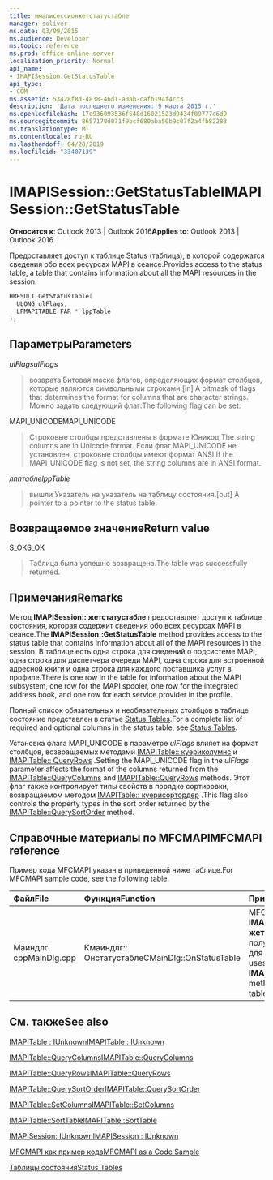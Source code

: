 ```yaml
---
title: имаписессионжетстатустабле
manager: soliver
ms.date: 03/09/2015
ms.audience: Developer
ms.topic: reference
ms.prod: office-online-server
localization_priority: Normal
api_name:
- IMAPISession.GetStatusTable
api_type:
- COM
ms.assetid: 53428f8d-4838-46d1-a0ab-cafb194f4cc3
description: 'Дата последнего изменения: 9 марта 2015 г.'
ms.openlocfilehash: 17e936093536f548d16021523d9434f09777c6d9
ms.sourcegitcommit: 8657170d071f9bcf680aba50b9c07f2a4fb82283
ms.translationtype: MT
ms.contentlocale: ru-RU
ms.lasthandoff: 04/28/2019
ms.locfileid: "33407139"
---
```

# <a name="imapisessiongetstatustable"></a><span data-ttu-id="8a1a4-103">IMAPISession::GetStatusTable</span><span class="sxs-lookup"><span data-stu-id="8a1a4-103">IMAPISession::GetStatusTable</span></span>

  
  
<span data-ttu-id="8a1a4-104">**Относится к**: Outlook 2013 | Outlook 2016</span><span class="sxs-lookup"><span data-stu-id="8a1a4-104">**Applies to**: Outlook 2013 | Outlook 2016</span></span> 
  
<span data-ttu-id="8a1a4-105">Предоставляет доступ к таблице Status (таблица), в которой содержатся сведения обо всех ресурсах MAPI в сеансе.</span><span class="sxs-lookup"><span data-stu-id="8a1a4-105">Provides access to the status table, a table that contains information about all the MAPI resources in the session.</span></span>
  
```cpp
HRESULT GetStatusTable(
  ULONG ulFlags,
  LPMAPITABLE FAR * lppTable
);
```

## <a name="parameters"></a><span data-ttu-id="8a1a4-106">Параметры</span><span class="sxs-lookup"><span data-stu-id="8a1a4-106">Parameters</span></span>

 <span data-ttu-id="8a1a4-107">_ulFlags_</span><span class="sxs-lookup"><span data-stu-id="8a1a4-107">_ulFlags_</span></span>
  
> <span data-ttu-id="8a1a4-108">возврата Битовая маска флагов, определяющих формат столбцов, которые являются символьными строками.</span><span class="sxs-lookup"><span data-stu-id="8a1a4-108">[in] A bitmask of flags that determines the format for columns that are character strings.</span></span> <span data-ttu-id="8a1a4-109">Можно задать следующий флаг:</span><span class="sxs-lookup"><span data-stu-id="8a1a4-109">The following flag can be set:</span></span>
    
<span data-ttu-id="8a1a4-110">MAPI_UNICODE</span><span class="sxs-lookup"><span data-stu-id="8a1a4-110">MAPI_UNICODE</span></span> 
  
> <span data-ttu-id="8a1a4-111">Строковые столбцы представлены в формате Юникод.</span><span class="sxs-lookup"><span data-stu-id="8a1a4-111">The string columns are in Unicode format.</span></span> <span data-ttu-id="8a1a4-112">Если флаг MAPI_UNICODE не установлен, строковые столбцы имеют формат ANSI.</span><span class="sxs-lookup"><span data-stu-id="8a1a4-112">If the MAPI_UNICODE flag is not set, the string columns are in ANSI format.</span></span>
    
 <span data-ttu-id="8a1a4-113">_лпптабле_</span><span class="sxs-lookup"><span data-stu-id="8a1a4-113">_lppTable_</span></span>
  
> <span data-ttu-id="8a1a4-114">вышли Указатель на указатель на таблицу состояния.</span><span class="sxs-lookup"><span data-stu-id="8a1a4-114">[out] A pointer to a pointer to the status table.</span></span>
    
## <a name="return-value"></a><span data-ttu-id="8a1a4-115">Возвращаемое значение</span><span class="sxs-lookup"><span data-stu-id="8a1a4-115">Return value</span></span>

<span data-ttu-id="8a1a4-116">S_OK</span><span class="sxs-lookup"><span data-stu-id="8a1a4-116">S_OK</span></span> 
  
> <span data-ttu-id="8a1a4-117">Таблица была успешно возвращена.</span><span class="sxs-lookup"><span data-stu-id="8a1a4-117">The table was successfully returned.</span></span>
    
## <a name="remarks"></a><span data-ttu-id="8a1a4-118">Примечания</span><span class="sxs-lookup"><span data-stu-id="8a1a4-118">Remarks</span></span>

<span data-ttu-id="8a1a4-119">Метод **IMAPISession:: жетстатустабле** предоставляет доступ к таблице состояния, которая содержит сведения обо всех ресурсах MAPI в сеансе.</span><span class="sxs-lookup"><span data-stu-id="8a1a4-119">The **IMAPISession::GetStatusTable** method provides access to the status table that contains information about all of the MAPI resources in the session.</span></span> <span data-ttu-id="8a1a4-120">В таблице есть одна строка для сведений о подсистеме MAPI, одна строка для диспетчера очереди MAPI, одна строка для встроенной адресной книги и одна строка для каждого поставщика услуг в профиле.</span><span class="sxs-lookup"><span data-stu-id="8a1a4-120">There is one row in the table for information about the MAPI subsystem, one row for the MAPI spooler, one row for the integrated address book, and one row for each service provider in the profile.</span></span> 
  
<span data-ttu-id="8a1a4-121">Полный список обязательных и необязательных столбцов в таблице состояние представлен в статье [Status Tables](status-tables.md).</span><span class="sxs-lookup"><span data-stu-id="8a1a4-121">For a complete list of required and optional columns in the status table, see [Status Tables](status-tables.md).</span></span> 
  
<span data-ttu-id="8a1a4-122">Установка флага MAPI_UNICODE в параметре _ulFlags_ влияет на формат столбцов, возвращаемых методами [IMAPITable:: куериколумнс](imapitable-querycolumns.md) и [IMAPITable:: QueryRows](imapitable-queryrows.md) .</span><span class="sxs-lookup"><span data-stu-id="8a1a4-122">Setting the MAPI_UNICODE flag in the  _ulFlags_ parameter affects the format of the columns returned from the [IMAPITable::QueryColumns](imapitable-querycolumns.md) and [IMAPITable::QueryRows](imapitable-queryrows.md) methods.</span></span> <span data-ttu-id="8a1a4-123">Этот флаг также контролирует типы свойств в порядке сортировки, возвращаемом методом [IMAPITable:: куерисортордер](imapitable-querysortorder.md) .</span><span class="sxs-lookup"><span data-stu-id="8a1a4-123">This flag also controls the property types in the sort order returned by the [IMAPITable::QuerySortOrder](imapitable-querysortorder.md) method.</span></span> 
  
## <a name="mfcmapi-reference"></a><span data-ttu-id="8a1a4-124">Справочные материалы по MFCMAPI</span><span class="sxs-lookup"><span data-stu-id="8a1a4-124">MFCMAPI reference</span></span>

<span data-ttu-id="8a1a4-125">Пример кода MFCMAPI указан в приведенной ниже таблице.</span><span class="sxs-lookup"><span data-stu-id="8a1a4-125">For MFCMAPI sample code, see the following table.</span></span>
  
|<span data-ttu-id="8a1a4-126">**Файл**</span><span class="sxs-lookup"><span data-stu-id="8a1a4-126">**File**</span></span>|<span data-ttu-id="8a1a4-127">**Функция**</span><span class="sxs-lookup"><span data-stu-id="8a1a4-127">**Function**</span></span>|<span data-ttu-id="8a1a4-128">**Примечание**</span><span class="sxs-lookup"><span data-stu-id="8a1a4-128">**Comment**</span></span>|
|:-----|:-----|:-----|
|<span data-ttu-id="8a1a4-129">Маиндлг. cpp</span><span class="sxs-lookup"><span data-stu-id="8a1a4-129">MainDlg.cpp</span></span>  <br/> |<span data-ttu-id="8a1a4-130">Кмаиндлг:: Онстатустабле</span><span class="sxs-lookup"><span data-stu-id="8a1a4-130">CMainDlg::OnStatusTable</span></span>  <br/> |<span data-ttu-id="8a1a4-131">MFCMAPI использует метод **IMAPISession:: жетстатустабле** , чтобы получить таблицу состояния для отображения.</span><span class="sxs-lookup"><span data-stu-id="8a1a4-131">MFCMAPI uses the **IMAPISession::GetStatusTable** method to obtain the status table to be rendered.</span></span>  <br/> |
   
## <a name="see-also"></a><span data-ttu-id="8a1a4-132">См. также</span><span class="sxs-lookup"><span data-stu-id="8a1a4-132">See also</span></span>



[<span data-ttu-id="8a1a4-133">IMAPITable : IUnknown</span><span class="sxs-lookup"><span data-stu-id="8a1a4-133">IMAPITable : IUnknown</span></span>](imapitableiunknown.md)
  
[<span data-ttu-id="8a1a4-134">IMAPITable::QueryColumns</span><span class="sxs-lookup"><span data-stu-id="8a1a4-134">IMAPITable::QueryColumns</span></span>](imapitable-querycolumns.md)
  
[<span data-ttu-id="8a1a4-135">IMAPITable::QueryRows</span><span class="sxs-lookup"><span data-stu-id="8a1a4-135">IMAPITable::QueryRows</span></span>](imapitable-queryrows.md)
  
[<span data-ttu-id="8a1a4-136">IMAPITable::QuerySortOrder</span><span class="sxs-lookup"><span data-stu-id="8a1a4-136">IMAPITable::QuerySortOrder</span></span>](imapitable-querysortorder.md)
  
[<span data-ttu-id="8a1a4-137">IMAPITable::SetColumns</span><span class="sxs-lookup"><span data-stu-id="8a1a4-137">IMAPITable::SetColumns</span></span>](imapitable-setcolumns.md)
  
[<span data-ttu-id="8a1a4-138">IMAPITable::SortTable</span><span class="sxs-lookup"><span data-stu-id="8a1a4-138">IMAPITable::SortTable</span></span>](imapitable-sorttable.md)
  
[<span data-ttu-id="8a1a4-139">IMAPISession: IUnknown</span><span class="sxs-lookup"><span data-stu-id="8a1a4-139">IMAPISession : IUnknown</span></span>](imapisessioniunknown.md)


[<span data-ttu-id="8a1a4-140">MFCMAPI как пример кода</span><span class="sxs-lookup"><span data-stu-id="8a1a4-140">MFCMAPI as a Code Sample</span></span>](mfcmapi-as-a-code-sample.md)
  
[<span data-ttu-id="8a1a4-141">Таблицы состояния</span><span class="sxs-lookup"><span data-stu-id="8a1a4-141">Status Tables</span></span>](status-tables.md)

